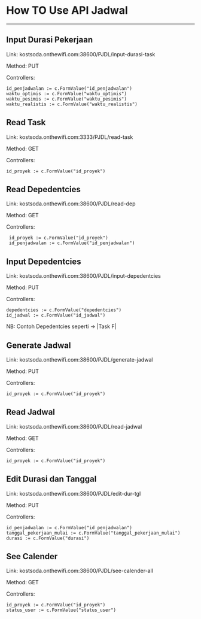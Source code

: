 # How TO Use API Jadwal
__________
##  Input Durasi Pekerjaan

Link: kostsoda.onthewifi.com:38600/PJDL/input-durasi-task

Method: PUT

Controllers:

    id_penjadwalan := c.FormValue("id_penjadwalan")
	waktu_optimis := c.FormValue("waktu_optimis")
	waktu_pesimis := c.FormValue("waktu_pesimis")
	waktu_realistis := c.FormValue("waktu_realistis")

## Read Task

Link: kostsoda.onthewifi.com:3333/PJDL/read-task

Method: GET

Controllers:

    id_proyek := c.FormValue("id_proyek")

## Read Depedentcies

Link: kostsoda.onthewifi.com:38600/PJDL/read-dep

Method: GET

Controllers:
    
     id_proyek := c.FormValue("id_proyek")
     id_penjadwalan := c.FormValue("id_penjadwalan")

## Input Depedentcies

Link: kostsoda.onthewifi.com:38600/PJDL/input-depedentcies

Method: PUT

Controllers:

    depedentcies := c.FormValue("depedentcies")
    id_jadwal := c.FormValue("id_jadwal")

NB: Contoh Depedentcies seperti -> |Task F|

##  Generate Jadwal

Link: kostsoda.onthewifi.com:38600/PJDL/generate-jadwal

Method: PUT

Controllers:

    id_proyek := c.FormValue("id_proyek")

##  Read Jadwal

Link: kostsoda.onthewifi.com:38600/PJDL/read-jadwal

Method: GET

Controllers:

    id_proyek := c.FormValue("id_proyek")

##  Edit Durasi dan Tanggal

Link: kostsoda.onthewifi.com:38600/PJDL/edit-dur-tgl

Method: PUT

Controllers:

    id_penjadwalan := c.FormValue("id_penjadwalan")
    tanggal_pekerjaan_mulai := c.FormValue("tanggal_pekerjaan_mulai")
    durasi := c.FormValue("durasi")

##  See Calender

Link: kostsoda.onthewifi.com:38600/PJDL/see-calender-all

Method: GET

Controllers:

    id_proyek := c.FormValue("id_proyek")
    status_user := c.FormValue("status_user")
